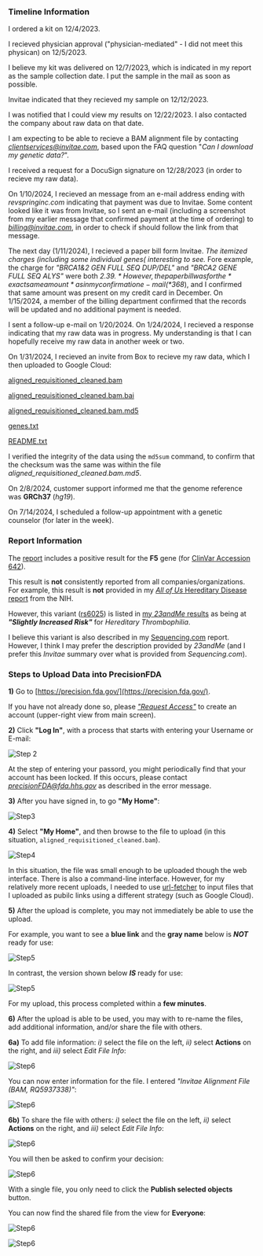 ### Timeline Information

I ordered a kit on 12/4/2023.

I recieved physician approval ("physician-mediated" - I did not meet this physican) on 12/5/2023.

I believe my kit was delivered on 12/7/2023, which is indicated in my report as the sample collection date.  I put the sample in the mail as soon as possible.

Invitae indicated that they recieved my sample on 12/12/2023.

I was notified that I could view my results on 12/22/2023.  I also contacted the company about raw data on that date.

I am expecting to be able to recieve a BAM alignment file by contacting *clientservices@invitae.com*, based upon the FAQ question "*Can I download my genetic data?*".

I received a request for a DocuSign signature on 12/28/2023 (in order to recieve my raw data).

On 1/10/2024, I recieved an message from an e-mail address ending with *revspringinc.com* indicating that payment was due to Invitae.  Some content looked like it was from Invitae, so I sent an e-mail (including a screenshot from my earlier message that confirmed payment at the time of ordering) to *billing@invitae.com*, in order to check if should follow the link from that message.

The next day (1/11/2024), I recieved a paper bill form Invitae.  *The itemized charges (including some individual genes( interesting to see.*  Fore example, the charge for *"BRCA1&2 GEN FULL SEQ DUP/DEL"* and *"BRCA2 GENE FULL SEQ ALYS"*  were both *$2.39.*  However, the paper bill was for the *exact same amount* as in my confirmation e-mail (*$368*), and I confirmed that same amount was present on my credit card in December.  On 1/15/2024, a member of the billing department confirmed that the records will be updated and no additional payment is needed.

I sent a follow-up e-mail on 1/20/2024.  On 1/24/2024, I recieved a response indicating that my raw data was in progress.  My understanding is that I can hopefully receive my raw data in another week or two.

On 1/31/2024, I recieved an invite from Box to recieve my raw data, which I then uploaded to Google Cloud:

[aligned_requisitioned_cleaned.bam](https://storage.googleapis.com/cdw-metagenomics/Invitae/aligned_requisitioned_cleaned.bam)

[aligned_requisitioned_cleaned.bam.bai](https://storage.googleapis.com/cdw-metagenomics/Invitae/aligned_requisitioned_cleaned.bam.bai)

[aligned_requisitioned_cleaned.bam.md5](https://storage.googleapis.com/cdw-metagenomics/Invitae/aligned_requisitioned_cleaned.bam.md5)

[genes.txt](https://storage.googleapis.com/cdw-metagenomics/Invitae/README.txt)

[README.txt](https://storage.googleapis.com/cdw-metagenomics/Invitae/genes.txt)

I verified the integrity of the data using the `md5sum` command, to confirm that the checksum was the same was within the file *aligned_requisitioned_cleaned.bam.md5*.

On 2/8/2024, customer support informed me that the genome reference was **GRCh37** (*hg19*).

On 7/14/2024, I scheduled a follow-up appointment with a genetic counselor (for later in the  week).

### Report Information

The [report](https://github.com/cwarden45/DTC_Scripts/blob/master/Invitae/report_RQ5937338.pdf) includes a positive result for the **F5** gene (for [ClinVar Accession 642](https://www.ncbi.nlm.nih.gov/clinvar/variation/642)).

This result is **not** consistently reported from all companies/organizations.  For example, this result is **not** provided in my [*All of Us* Hereditary Disease report](https://github.com/cwarden45/DTC_Scripts/blob/master/All_of_Us/Hereditary%20Disease%20Risk%20-%20230408.pdf) from the NIH.

However, this variant ([rs6025](https://www.ncbi.nlm.nih.gov/snp/rs6025)) is listed in [my *23andMe* results](https://github.com/cwarden45/DTC_Scripts/blob/master/23andMe/23andMe--HealthPredispositionRisk--231222.pdf) as being at ***"Slightly Increased Risk"*** for *Hereditary Thrombophilia*.

I believe this variant is also described in my [Sequencing.com](https://github.com/cwarden45/DTC_Scripts/blob/master/Sequencing.com/Healthcare_Pro-211016.pdf) report.  However, I think I may prefer the description provided by *23andMe* (and I prefer this *Invitae* summary over what is provided from *Sequencing.com*).

### Steps to Upload Data into PrecisionFDA

**1)** Go to [https://precision.fda.gov/](https://precision.fda.gov/).

If you have not already done so, please [*"Request Access"*](https://precision.fda.gov/request_access) to create an account (upper-right view from main screen).

**2)** Click **"Log In"**, with a process that starts with entering your Username or E-mail:

![Step 2](PrecisionFDA-step1.JPG "Step 2")

At the step of entering your passord, you might periodically find that your account has been locked.  If this occurs, please contact *precisionFDA@fda.hhs.gov* as described in the error message.

**3)** After you have signed in, to go **"My Home"**:

![Step3](PrecisionFDA-step3.JPG "Step 3")

**4)** Select **"My Home"**, and then browse to the file to upload (in this situation, `aligned_requisitioned_cleaned.bam`).

![Step4](PrecisionFDA-step4.JPG "Step 4")

In this situation, the file was small enough to be uploaded though the web interface.  There is also a command-line interface.  However, for my relatively more recent uploads, I needed to use [url-fetcher](https://precision.fda.gov/home/apps/app-F0pyzk000GBvX7qVG137gV5Z-1) to input files that I uploaded as pubilc links using a different strategy (such as Google Cloud).

**5)** After the upload is complete, you may not immediately be able to use the upload.

For example, you want to see a **blue link** and the **gray name** below is ***NOT*** ready for use:

![Step5](PrecisionFDA-step5a.JPG "Step 5 - NOT READY")

In contrast, the version shown below ***IS*** ready for use:

![Step5](PrecisionFDA-step5b.JPG "Step 5 - READY")

For my upload, this process completed within a **few minutes**.

**6)** After the upload is able to be used, you may with to re-name the files, add additional information, and/or share the file with others.

**6a)** To add file information: *i)* select the file on the left, *ii)* select **Actions** on the right, and *iii)* select *Edit File Info*:

![Step6](PrecisionFDA-step6a1.JPG "Step 6 - Edit File Selection")

You can now enter information for the file.  I entered *"Invitae Alignment File (BAM, RQ5937338)"*:

![Step6](PrecisionFDA-step6a2.JPG "Step 6 - Edit File Pop-Up")

**6b)** To share the file with others: *i)* select the file on the left, *ii)* select **Actions** on the right, and *iii)* select *Edit File Info*:

![Step6](PrecisionFDA-step6b1.JPG "Step 6 -Mmake File Public")

You will then be asked to confirm your decision:

![Step6](PrecisionFDA-step6b2.JPG "Step 6 - Public Confirmation")

With a single file, you only need to click the **Publish selected objects** button.

You can now find the shared file from the view for **Everyone**:

![Step6](PrecisionFDA-step6b3.JPG "Step 6 - Viewing Shared File: View 1")

![Step6](PrecisionFDA-step6b4.JPG "Step 6 - Viewing Shared File: View 2")
